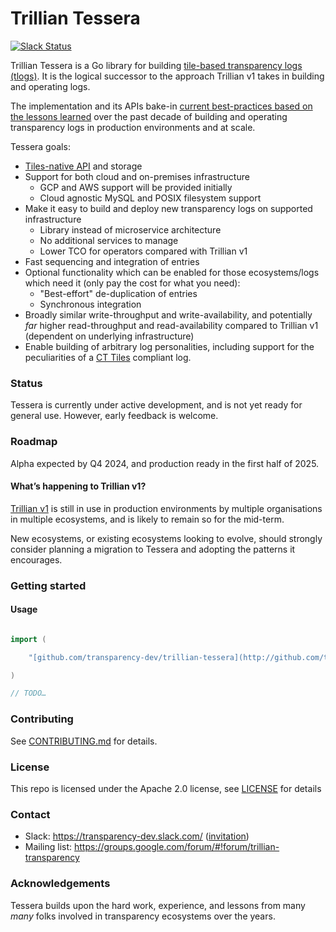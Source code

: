 # Trillian Tessera

[![Slack Status](https://img.shields.io/badge/Slack-Chat-blue.svg)](https://transparency-dev.slack.com/)

Trillian Tessera is a Go library for building
[tile-based transparency logs (tlogs)](https://github.com/C2SP/C2SP/blob/main/tlog-tiles.md).
It is the logical successor to the approach Trillian v1 takes in building and operating logs.

The implementation and its APIs bake-in
[current best-practices based on the lessons learned](https://transparency.dev/articles/tile-based-logs/)
over the past decade of building and operating transparency logs in production environments and at scale.

Tessera goals:

*   [Tiles-native API](https://github.com/C2SP/C2SP/blob/main/tlog-tiles.md) and storage
*   Support for both cloud and on-premises infrastructure
    *   GCP and AWS support will be provided initially
    *   Cloud agnostic MySQL and POSIX filesystem support
*   Make it easy to build and deploy new transparency logs on supported infrastructure
    *   Library instead of microservice architecture
    *   No additional services to manage
    *   Lower TCO for operators compared with Trillian v1
*   Fast sequencing and integration of entries
*   Optional functionality which can be enabled for those ecosystems/logs which need it (only pay the cost for what you need):
    *   "Best-effort" de-duplication of entries
    *   Synchronous integration
*   Broadly similar write-throughput and write-availability, and potentially _far_ higher read-throughput
    and read-availability compared to Trillian v1 (dependent on underlying infrastructure)
*   Enable building of arbitrary log personalities, including support for the peculiarities of a
    [CT Tiles](https://github.com/C2SP/C2SP/blob/main/sunlight.md) compliant log.

### Status

Tessera is currently under active development, and is not yet ready for general use. However, early
feedback is welcome.

### Roadmap

Alpha expected by Q4 2024, and production ready in the first half of 2025.

#### What’s happening to Trillian v1?

[Trillian v1](https://github.com/google/trillian) is still in use in production environments by
multiple organisations in multiple ecosystems, and is likely to remain so for the mid-term. 

New ecosystems, or existing ecosystems looking to evolve, should strongly consider planning a
migration to Tessera and adopting the patterns it encourages. 

### Getting started

#### Usage

```go

import (

    "[github.com/transparency-dev/trillian-tessera](http://github.com/transparency-dev/trillian-tessera)"

)

// TODO…

```

### Contributing

See [CONTRIBUTING.md](/CONTRIBUTING.md) for details.

### License

This repo is licensed under the Apache 2.0 license, see [LICENSE](/LICENSE) for details

### Contact

- Slack: https://transparency-dev.slack.com/ ([invitation](https://join.slack.com/t/transparency-dev/shared_invite/zt-27pkqo21d-okUFhur7YZ0rFoJVIOPznQ))
- Mailing list: https://groups.google.com/forum/#!forum/trillian-transparency

### Acknowledgements

Tessera builds upon the hard work, experience, and lessons from many _many_ folks involved in
transparency ecosystems over the years.

